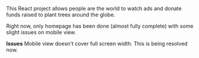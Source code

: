 This React project allows people are the world to watch ads and donate funds raised to plant trees around the globe.

Right now, only homepage has been done (almost fully complete) with some slight issues on mobile view.


**Issues**
Mobile view doesn't cover full screen width. This is being resolved now.

